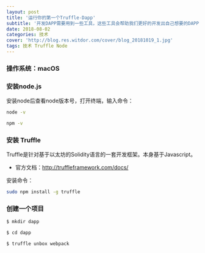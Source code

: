```yaml
---
layout: post
title: '运行你的第一个Truffle-Dapp'
subtitle: '开发DAPP需要用到一些工具，这些工具会帮助我们更好的开发出自己想要的DAPP。'
date: 2018-08-02
categories: 技术
cover: 'http://blog.res.witdor.com/cover/blog_20181019_1.jpg'
tags: 技术 Truffle Node
---
```

### 操作系统：macOS

### 安装node.js
安装node后查看node版本号，打开终端，输入命令：
```bash
node -v 
```
```bash
npm -v
```
### 安装 Truffle
Truffle是针对基于以太坊的Solidity语言的一套开发框架。本身基于Javascript。

* 官方文档：http://truffleframework.com/docs/

安装命令：
```bash
sudo npm install -g truffle
```

### 创建一个项目
```bash
$ mkdir dapp
```
```bash
$ cd dapp
```
```bash
$ truffle unbox webpack
```
